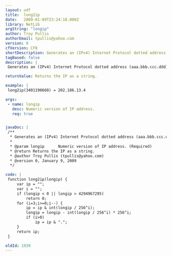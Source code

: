```yaml
---
layout: udf
title:  long2ip
date:   2009-01-09T23:24:18.000Z
library: NetLib
argString: "longip"
author: Troy Pullis
authorEmail: tpullis@yahoo.com
version: 0
cfVersion: CF8
shortDescription: Generates an (IPv4) Internet Protocol dotted address (aaa.bbb.ccc.ddd) from the proper address representation.
tagBased: false
description: |
 Generates an (IPv4) Internet Protocol dotted address (aaa.bbb.ccc.ddd) from the proper address representation. Returns 0 if error occurs.

returnValue: Returns the IP as a string.

example: |
 long2ip(3401190660) = 202.186.13.4

args:
 - name: longip
   desc: Numeric version of IP address.
   req: true


javaDoc: |
 /**
  * Generates an (IPv4) Internet Protocol dotted address (aaa.bbb.ccc.ddd) from the proper address representation.
  * 
  * @param longip      Numeric version of IP address. (Required)
  * @return Returns the IP as a string. 
  * @author Troy Pullis (tpullis@yahoo.com) 
  * @version 0, January 9, 2009 
  */

code: |
 function long2ip(longip) {
     var ip = "";
     var i = "";
     if (longip < 0 || longip > 4294967295) 
         return 0;
     for (i=3;i>=0;i--) {
         ip = ip & int(longip / 256^i);
         longip = longip - int(longip / 256^i) * 256^i;
         if (i>0) 
             ip = ip & ".";
     }
     return ip;
 }

oldId: 1939
---
```



